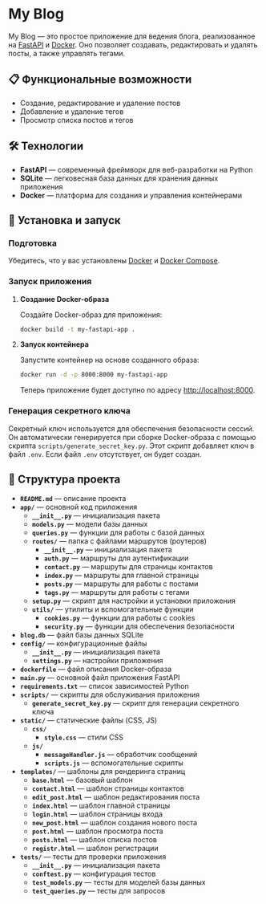 # My Blog

My Blog — это простое приложение для ведения блога, реализованное на [FastAPI](https://fastapi.tiangolo.com/) и [Docker](https://www.docker.com/). Оно позволяет создавать, редактировать и удалять посты, а также управлять тегами.

## 📋 Функциональные возможности

- Создание, редактирование и удаление постов
- Добавление и удаление тегов
- Просмотр списка постов и тегов

## 🛠️ Технологии

- **FastAPI** — современный фреймворк для веб-разработки на Python
- **SQLite** — легковесная база данных для хранения данных приложения
- **Docker** — платформа для создания и управления контейнерами

## 🚀 Установка и запуск

### Подготовка

Убедитесь, что у вас установлены [Docker](https://docs.docker.com/get-docker/) и [Docker Compose](https://docs.docker.com/compose/install/).

### Запуск приложения

1. **Создание Docker-образа**

   Создайте Docker-образ для приложения:

   ```bash
   docker build -t my-fastapi-app .
   ```

2. **Запуск контейнера**

   Запустите контейнер на основе созданного образа:

   ```bash
   docker run -d -p 8000:8000 my-fastapi-app
   ```

   Теперь приложение будет доступно по адресу [http://localhost:8000](http://localhost:8000).

### Генерация секретного ключа

Секретный ключ используется для обеспечения безопасности сессий. Он автоматически генерируется при сборке Docker-образа с помощью скрипта `scripts/generate_secret_key.py`. Этот скрипт добавляет ключ в файл `.env`. Если файл `.env` отсутствует, он будет создан.

## 📂 Структура проекта

- **`README.md`** — описание проекта
- **`app/`** — основной код приложения
  - **`__init__.py`** — инициализация пакета
  - **`models.py`** — модели базы данных
  - **`queries.py`** — функции для работы с базой данных
  - **`routes/`** — папка с файлами маршрутов (роутеров)
    - **`__init__.py`** — инициализация пакета
    - **`auth.py`** — маршруты для аутентификации
    - **`contact.py`** — маршруты для страницы контактов
    - **`index.py`** — маршруты для главной страницы
    - **`posts.py`** — маршруты для работы с постами
    - **`tags.py`** — маршруты для работы с тегами
  - **`setup.py`** — скрипт для настройки и установки приложения
  - **`utils/`** — утилиты и вспомогательные функции
    - **`cookies.py`** — функции для работы с cookies
    - **`security.py`** — функции для обеспечения безопасности
- **`blog.db`** — файл базы данных SQLite
- **`config/`** — конфигурационные файлы
  - **`__init__.py`** — инициализация пакета
  - **`settings.py`** — настройки приложения
- **`dockerfile`** — файл описания Docker-образа
- **`main.py`** — основной файл приложения FastAPI
- **`requirements.txt`** — список зависимостей Python
- **`scripts/`** — скрипты для обслуживания приложения
  - **`generate_secret_key.py`** — скрипт для генерации секретного ключа
- **`static/`** — статические файлы (CSS, JS)
  - **`css/`**
    - **`style.css`** — стили CSS
  - **`js/`**
    - **`messageHandler.js`** — обработчик сообщений
    - **`scripts.js`** — вспомогательные скрипты
- **`templates/`** — шаблоны для рендеринга страниц
  - **`base.html`** — базовый шаблон
  - **`contact.html`** — шаблон страницы контактов
  - **`edit_post.html`** — шаблон редактирования поста
  - **`index.html`** — шаблон главной страницы
  - **`login.html`** — шаблон страницы входа
  - **`new_post.html`** — шаблон создания нового поста
  - **`post.html`** — шаблон просмотра поста
  - **`posts.html`** — шаблон списка постов
  - **`registr.html`** — шаблон регистрации
- **`tests/`** — тесты для проверки приложения
  - **`__init__.py`** — инициализация пакета
  - **`conftest.py`** — конфигурация тестов
  - **`test_models.py`** — тесты для моделей базы данных
  - **`test_queries.py`** — тесты для запросов